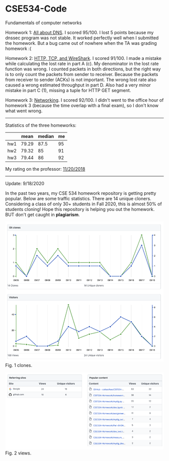 # CSE534-Code
Fundamentals of computer networks

Homework 1: [All about DNS](https://github.com/caitaozhan/CSE534-Code/blob/master/homework-1/assignment1.pdf). I scored 95/100. I lost 5 points because my dnssec program was not stable. It worked perfectly well when I submitted the homework. But a bug came out of nowhere when the TA was grading homework :(

Homework 2: [HTTP, TCP, and WireShark](https://github.com/caitaozhan/CSE534-Code/blob/master/homework-2/Assignment2.pdf). I scored 91/100. I made a mistake while calculating the lost rate in part A (c). My denominator in the lost rate function was wrong. I counted packets in both directions, but the right way is to only count the packets from sender to receiver. Because the packets from receiver to sender (ACKs) is not important. The wrong lost rate also caused a wrong estimated throughput in part D. Also had a very minor mistake in part C (1), missing a tuple for HTTP GET segment.

Homework 3: [Networking](https://github.com/caitaozhan/CSE534-Homework/blob/master/homework-3/homework3.pdf). I scored 92/100. I didn't went to the office hour of homework 3 (because the time overlap with a final exam), so I don't know what went wrong. 

---

Statistics of the three homeworks:

| | mean | median | me |
| -- | --| --| --|
|hw1 | 79.29 | 87.5| 95 |
|hw2 | 79.32 | 85| 91 |
| hw3 | 79.44 | 86 | 92 |

My rating on the professor: [11/20/2018](https://www.ratemyprofessors.com/ShowRatings.jsp?tid=2113729)

---

Update: 9/18/2020

In the past two years, my CSE 534 homework repository is getting pretty popular. Below are some traffic statistics. There are 14 unique cloners. Considering a class of only 30+ students in Fall 2020, this is almost 50% of students cloning! Hope this repository is helping you out the homework. BUT don't get caught in **plagiarism**.

![cse534](https://github.com/caitaozhan/CSE534-Homework/blob/master/CSE534.png)
Fig. 1 clones.

![cse534-2](https://github.com/caitaozhan/CSE534-Homework/blob/master/CSE534-2.png)
Fig. 2 views.
